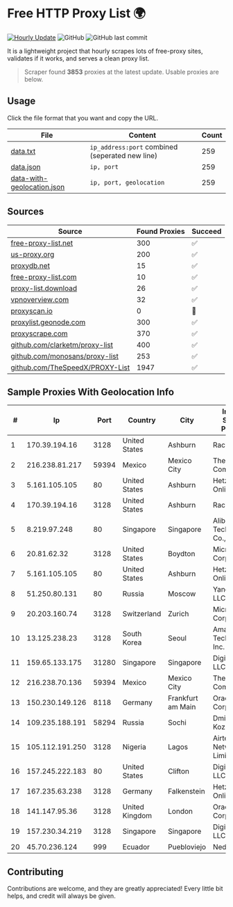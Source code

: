 
# Free HTTP Proxy List 🌍

[![Hourly Update](https://github.com/mertguvencli/http-proxy-list/actions/workflows/main.yml/badge.svg?branch=main)](https://github.com/mertguvencli/http-proxy-list/actions/workflows/main.yml)
![GitHub](https://img.shields.io/github/license/mertguvencli/http-proxy-list)
![GitHub last commit](https://img.shields.io/github/last-commit/mertguvencli/http-proxy-list)

It is a lightweight project that hourly scrapes lots of free-proxy sites, validates if it works, and serves a clean proxy list.


> Scraper found **3853** proxies at the latest update. Usable proxies are below.

## Usage

Click the file format that you want and copy the URL.


|File|Content|Count|
|----|-------|-----|
|[data.txt](https://raw.githubusercontent.com/mertguvencli/http-proxy-list/main/proxy-list/data.txt)|`ip_address:port` combined (seperated new line)|259|
|[data.json](https://raw.githubusercontent.com/mertguvencli/http-proxy-list/main/proxy-list/data.json)|`ip, port`|259|
|[data-with-geolocation.json](https://raw.githubusercontent.com/mertguvencli/http-proxy-list/main/proxy-list/data-with-geolocation.json)|`ip, port, geolocation`|259|

## Sources

|Source|Found Proxies|Succeed|
|------|-------------|-------|
|[free-proxy-list.net](https://free-proxy-list.net)|300|✅|
|[us-proxy.org](https://www.us-proxy.org)|200|✅|
|[proxydb.net](http://proxydb.net)|15|✅|
|[free-proxy-list.com](https://free-proxy-list.com/?page=&port=&type%5B%5D=http&type%5B%5D=https&up_time=0&search=Search)|10|✅|
|[proxy-list.download](https://www.proxy-list.download/HTTP)|26|✅|
|[vpnoverview.com](https://vpnoverview.com/privacy/anonymous-browsing/free-proxy-servers)|32|✅|
|[proxyscan.io](https://www.proxyscan.io)|0|🚫|
|[proxylist.geonode.com](https://proxylist.geonode.com/api/proxy-list?limit=300&page=1&sort_by=lastChecked&sort_type=desc&protocols=http,https)|300|✅|
|[proxyscrape.com](https://api.proxyscrape.com/v2/?request=displayproxies&protocol=http&timeout=10000&country=all&ssl=all&anonymity=all)|370|✅|
|[github.com/clarketm/proxy-list](https://raw.githubusercontent.com/clarketm/proxy-list/master/proxy-list-raw.txt)|400|✅|
|[github.com/monosans/proxy-list](https://raw.githubusercontent.com/monosans/proxy-list/main/proxies/http.txt)|253|✅|
|[github.com/TheSpeedX/PROXY-List](https://raw.githubusercontent.com/TheSpeedX/PROXY-List/master/http.txt)|1947|✅|


## Sample Proxies With Geolocation Info

|#|Ip|Port|Country|City|Internet Service Provider|
|-|--|----|-------|----|-------------------------|
|1|170.39.194.16|3128|United States|Ashburn|Rackdog, LLC|
|2|216.238.81.217|59394|Mexico|Mexico City|The Constant Company|
|3|5.161.105.105|80|United States|Ashburn|Hetzner Online GmbH|
|4|170.39.194.16|3128|United States|Ashburn|Rackdog, LLC|
|5|8.219.97.248|80|Singapore|Singapore|Alibaba (US) Technology Co., Ltd.|
|6|20.81.62.32|3128|United States|Boydton|Microsoft Corporation|
|7|5.161.105.105|80|United States|Ashburn|Hetzner Online GmbH|
|8|51.250.80.131|80|Russia|Moscow|Yandex.Cloud LLC|
|9|20.203.160.74|3128|Switzerland|Zurich|Microsoft Corporation|
|10|13.125.238.23|3128|South Korea|Seoul|Amazon Technologies Inc.|
|11|159.65.133.175|31280|Singapore|Singapore|DigitalOcean, LLC|
|12|216.238.70.136|59394|Mexico|Mexico City|The Constant Company|
|13|150.230.149.126|8118|Germany|Frankfurt am Main|Oracle Corporation|
|14|109.235.188.191|58294|Russia|Sochi|Dmitriy V. Kozmenko|
|15|105.112.191.250|3128|Nigeria|Lagos|Airtel Networks Limited|
|16|157.245.222.183|80|United States|Clifton|DigitalOcean, LLC|
|17|167.235.63.238|3128|Germany|Falkenstein|Hetzner Online GmbH|
|18|141.147.95.36|3128|United Kingdom|London|Oracle Corporation|
|19|157.230.34.219|3128|Singapore|Singapore|DigitalOcean, LLC|
|20|45.70.236.124|999|Ecuador|Puebloviejo|Nedetel S.A.|



## Contributing

Contributions are welcome, and they are greatly appreciated! Every
little bit helps, and credit will always be given.

